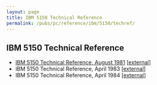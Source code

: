 ```yaml
---
layout: page
title: IBM 5150 Technical Reference
permalink: /pubs/pc/reference/ibm/5150/techref/
---
```


IBM 5150 Technical Reference
---

* [IBM 5150 Technical Reference, August 1981](1981-08/) [[external](http://www.minuszerodegrees.net/manuals/IBM_5150_Technical_Reference_6025005_AUG81.pdf)]
* IBM 5150 Technical Reference, April 1983 [[external](http://bitsavers.informatik.uni-stuttgart.de/pdf/ibm/pc/pc/1502234_PC_Technical_Reference_Apr83.pdf)]
* IBM 5150 Technical Reference, April 1984 [[external](http://www.minuszerodegrees.net/manuals/IBM_5150_Technical_Reference_6322507_APR84.pdf)]
